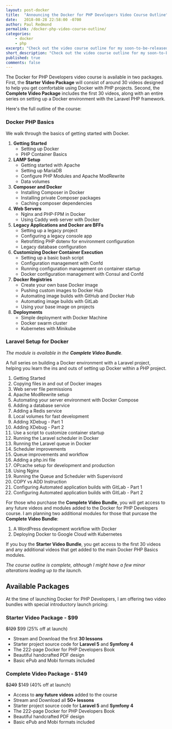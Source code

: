 ```yaml
---
layout: post-docker
title:  "Announcing the Docker for PHP Developers Video Course Outline"
date:   2018-08-28 22:58:00 -0700
author: Paul Redmond
permalink: /docker-php-video-course-outline/
categories:
    - docker
    - php
excerpt: "Check out the video course outline for my soon-to-be-released video course Docker for PHP Developers."
short_description: "Check out the video course outline for my soon-to-be-released video course Docker for PHP Developers."
published: true
comments: false
---
```


The Docker for PHP Developers video course is available in two packages. First, the __Starter Video Package__ will consist of around 30 videos designed to help you get comfortable using Docker with PHP projects. Second, the __Complete Video Package__ includes the first 30 videos, along with an entire series on setting up a Docker environment with the Laravel PHP framework.

Here's the full outline of the course:

### Docker PHP Basics

We walk through the basics of getting started with Docker.

1. __Getting Started__
    * Setting up Docker
    * PHP Container Basics
2. __LAMP Setup__
    * Getting started with Apache
    * Setting up MariaDB
    * Configure PHP Modules and Apache ModRewrite
    * Data volumes
3. __Composer and Docker__
    * Installing Composer in Docker
    * Installing private Composer packages
    * Caching composer dependencies
4. __Web Servers__
    * Nginx and PHP-FPM in Docker
    * Using Caddy web server with Docker 
5. __Legacy Applications and Docker are BFFs__
    * Setting up a legacy project
    * Configuring a legacy console app
    * Retrofitting PHP dotenv for environment configuration
    * Legacy database configuration
6. __Customizing Docker Container Execution__
    * Setting up a basic bash script
    * Configuration management with Confd
    * Running configuration management on container startup
    * Docker configuration management with Consul and Confd
7. __Docker Registries__
    * Create your own base Docker image
    * Pushing custom images to Docker Hub
    * Automating image builds with GitHub and Docker Hub
    * Automating image builds with GitLab
    * Using your base image on projects
8. __Deployments__
    * Simple deployment with Docker Machine
    * Docker swarm cluster
    * Kubernetes with Minikube

### Laravel Setup for Docker

*The module is available in the __Complete Video Bundle__.*

A full series on building a Docker environment with a Laravel project, helping you learn the ins and outs of setting up Docker within a PHP project.

1. Getting Started
2. Copying files in and out of Docker images
3. Web server file permissions
4. Apache ModRewrite setup
5. Automating your server environment with Docker Compose
6. Adding a database service
7. Adding a Redis service
8. Local volumes for fast development
9. Adding XDebug - Part 1
10. Adding XDebug - Part 2
11. Use a script to customize container startup
12. Running the Laravel scheduler in Docker
13. Running the Laravel queue in Docker
14. Scheduler improvements
15. Queue improvements and workflow
16. Adding a php.ini file
17. OPcache setup for development and production
18. Using Nginx
19. Running the Queue and Scheduler with Supervisord
20. COPY vs ADD Instruction
21. Configuring Automated application builds with GitLab - Part 1
22. Configuring Automated application builds with GitLab - Part 2

For those who purchase the __Complete Video Bundle__, you will get access to any future videos and modules added to the Docker for PHP Developers course. I am planning two additional modules for those that purcase the __Complete Video Bundle__: 

1. A WordPress development workflow with Docker
2. Deploying Docker to Google Cloud with Kubernetes

If you buy the __Starter Video Bundle__, you get access to the first 30 videos and any additional videos that get added to the main Docker PHP Basics modules.

*The course outline is complete, although I might have a few minor alterations leading up to the launch.*

## Available Packages

At the time of launching Docker for PHP Developers, I am offering two video bundles with special introductory launch pricing:

### Starter Video Package - $99

~~$129~~ $99 (25% off at launch)

* Stream and Download the first __30 lessons__
* Starter project source code for __Laravel 5__ and __Symfony 4__
* The 222-page Docker for PHP Developers Book
* Beautiful handcrafted PDF design
* Basic ePub and Mobi formats included

### Complete Video Package - $149

~~$249~~ $149 (40% off at launch)

* Access to __any future videos__ added to the course
* Stream and Download all __50+ lessons__
* Starter project source code for __Laravel 5__ and __Symfony 4__
* The 222-page Docker for PHP Developers Book
* Beautiful handcrafted PDF design
* Basic ePub and Mobi formats included
